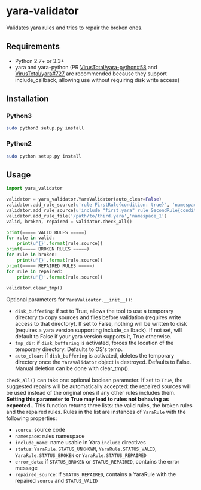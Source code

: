 # yara-validator

Validates yara rules and tries to repair the broken ones.

## Requirements
  * Python 2.7+ or 3.3+
  * yara and yara-python (PR [VirusTotal/yara-python#58](https://github.com/VirusTotal/yara-python/pull/58) and [VirusTotal/yara#727](https://github.com/VirusTotal/yara/pull/727) are recommended because they support include_callback, allowing use without requiring disk write access)

## Installation

### Python3 

```bash
sudo python3 setup.py install
```
### Python2

```bash
sudo python setup.py install
```

## Usage
```python
import yara_validator

validator = yara_validator.YaraValidator(auto_clear=False)
validator.add_rule_source(u'rule FirstRule{condition: true}', 'namespace_1','first.yara')
validator.add_rule_source(u'include "first.yara" rule SecondRule{condition: true}')
validator.add_rule_file('/path/to/third.yara','namespace_1')
valid, broken, repaired = validator.check_all()

print(===== VALID RULES =====)
for rule in valid:
    print(u'{}'.format(rule.source))
print(===== BROKEN RULES =====)
for rule in broken:
    print(u'{}'.format(rule.source))
print(===== REPAIRED RULES =====)
for rule in repaired:
    print(u'{}'.format(rule.source))
    
validator.clear_tmp()
```
Optional parameters for `YaraValidator.__init__()`:
 * `disk_buffering`: if set to True, allows the tool to use a temporary directory to copy sources and files before validation (requires write access to that directory). If set to False, nothing will be written to disk (requires a yara version supporting include_callback). If not set, will default to False if your yara version supports it, True otherwise.
 * `tmp_dir`: if `disk_buffering` is activated, forces the location of the temporary directory. Defaults to OS's temp.
 * `auto_clear`: if `disk_buffering` is activated, deletes the temporary directory once the `YaraValidator` object is destroyed. Defaults to False. Manual deletion can be done with clear_tmp().

`check_all()` can take one optional boolean parameter. If set to `True`, the suggested repairs will be automatically accepted: the repaired sources will be used instead of the original ones if any other rules includes them. **Setting this parameter to True may lead to rules not behaving as expected.**.
This function returns three lists: the valid rules, the broken rules and the repaired rules.
Rules in the list are instances of `YaraRule` with the following properties:
 * `source`: source code
 * `namespace`: rules namespace
 * `include_name`: name usable in Yara `include` directives
 * `status`: `YaraRule.STATUS_UNKNOWN`, `YaraRule.STATUS_VALID`, `YaraRule.STATUS_BROKEN` or `YaraRule.STATUS_REPAIRED`
 * `error_data`: if `STATUS_BROKEN` or `STATUS_REPAIRED`, contains the error message
 * `repaired_source`: if `STATUS_REPAIRED`, contains a YaraRule with the repaired `source` and `STATUS_VALID`
